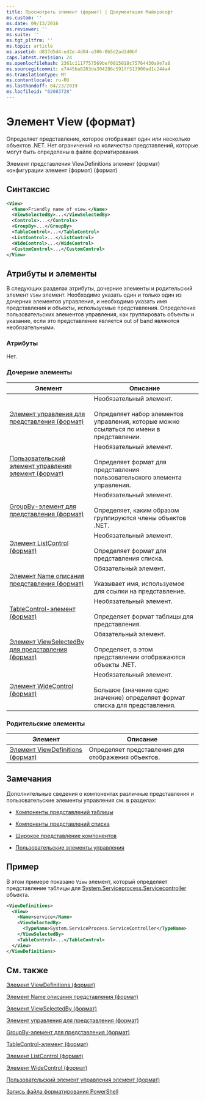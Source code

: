 ```yaml
---
title: Просмотреть элемент (формат) | Документация Майкрософт
ms.custom: ''
ms.date: 09/13/2016
ms.reviewer: ''
ms.suite: ''
ms.tgt_pltfrm: ''
ms.topic: article
ms.assetid: d837d5d4-ed2e-4d84-a306-0b5d2ad2d0bf
caps.latest.revision: 24
ms.openlocfilehash: 2361c1117757569bef0815018c75764430a9e7a8
ms.sourcegitcommit: e7445ba8203da304286c591ff513900ad1c244a4
ms.translationtype: MT
ms.contentlocale: ru-RU
ms.lasthandoff: 04/23/2019
ms.locfileid: "62083728"
---
```

# <a name="view-element-format"></a>Элемент View (формат)

Определяет представление, которое отображает один или несколько объектов .NET. Нет ограничений на количество представлений, которые могут быть определены в файле форматирования.

Элемент представления ViewDefinitions элемент (формат) конфигурации элемент (формат) (формат)

## <a name="syntax"></a>Синтаксис

```xml
<View>
  <Name>Friendly name of view.</Name>
  <ViewSelectedBy>...</ViewSelectedBy>
  <Controls>...</Controls>
  <GroupBy>...</GroupBy>
  <TableControl>...</TableControl>
  <ListControl>...</ListControl>
  <WideControl>...</WideControl>
  <CustomControl>...</CustomControl>
</View>
```

## <a name="attributes-and-elements"></a>Атрибуты и элементы

В следующих разделах атрибуты, дочерние элементы и родительский элемент `View` элемент. Необходимо указать один и только один из дочерних элементов управления, и необходимо указать имя представления и объекты, используемые представления. Определение пользовательских элементов управления, как группировать объекты и указание, если это представление является out of band являются необязательными.

### <a name="attributes"></a>Атрибуты

Нет.

### <a name="child-elements"></a>Дочерние элементы

|Элемент|Описание|
|-------------|-----------------|
|[Элемент управления для представления (формат)](./controls-element-for-view-format.md)|Необязательный элемент.<br /><br /> Определяет набор элементов управления, которые можно ссылаться по имени в представлении.|
|[Пользовательский элемент управления элемент (формат)](./customcontrol-element-for-groupby-format.md)|Необязательный элемент.<br /><br /> Определяет формат для представления пользовательского элемента управления.|
|[GroupBy-элемент для представления (формат)](./groupby-element-for-view-format.md)|Необязательный элемент.<br /><br /> Определяет, каким образом группируются члены объектов .NET.|
|[Элемент ListControl (формат)](./listcontrol-element-format.md)|Необязательный элемент.<br /><br /> Определяет формат для представления списка.|
|[Элемент Name описания представления (формат)](./name-element-for-view-format.md)|Обязательный элемент.<br /><br /> Указывает имя, используемое для ссылки на представление.|
|[TableControl-элемент (формат)](./tablecontrol-element-format.md)|Необязательный элемент.<br /><br /> Определяет формат таблицы для представления.|
|[Элемент ViewSelectedBy для представления (формат)](./viewselectedby-element-format.md)|Обязательный элемент.<br /><br /> Определяет, в этом представлении отображаются объекты .NET.|
|[Элемент WideControl (формат)](./widecontrol-element-format.md)|Необязательный элемент.<br /><br /> Большое (значение одно значение) определяет формат списка для представления.|

### <a name="parent-elements"></a>Родительские элементы

|Элемент|Описание|
|-------------|-----------------|
|[Элемент ViewDefinitions (формат)](./viewdefinitions-element-format.md)|Определяет представления для отображения объектов.|

## <a name="remarks"></a>Замечания

Дополнительные сведения о компонентах различные представления и пользовательские элементы управления см. в разделах:

- [Компоненты представлений таблицы](./creating-a-table-view.md)

- [Компоненты представлений списка](./creating-a-list-view.md)

- [Широкое представление компонентов](./creating-a-wide-view.md)

- [Пользовательские элементы управления](./creating-custom-controls.md)

## <a name="example"></a>Пример

В этом примере показано `View` элемент, который определяет представление таблицы для [System.Serviceprocess.Servicecontroller](/dotnet/api/System.ServiceProcess.ServiceController) объекта.

```xml
<ViewDefinitions>
  <View>
    <Name>service</Name>
    <ViewSelectedBy>
      <TypeName>System.ServiceProcess.ServiceController</TypeName>
    </ViewSelectedBy>
    <TableControl>...</TableControl>
  </View>
</ViewDefinitions>

```

## <a name="see-also"></a>См. также

[Элемент ViewDefinitions (формат)](./viewdefinitions-element-format.md)

[Элемент Name описания представления (формат)](./name-element-for-view-format.md)

[Элемент ViewSelectedBy (формат)](./viewselectedby-element-format.md)

[Элемент управления для представления (формат)](./controls-element-for-view-format.md)

[GroupBy-элемент для представления (формат)](./groupby-element-for-view-format.md)

[TableControl-элемент (формат)](./tablecontrol-element-format.md)

[Элемент ListControl (формат)](./listcontrol-element-format.md)

[Элемент WideControl (формат)](./widecontrol-element-format.md)

[Пользовательский элемент управления элемент (формат)](./customcontrol-element-for-groupby-format.md)

[Запись файла форматирования PowerShell](./writing-a-powershell-formatting-file.md)
